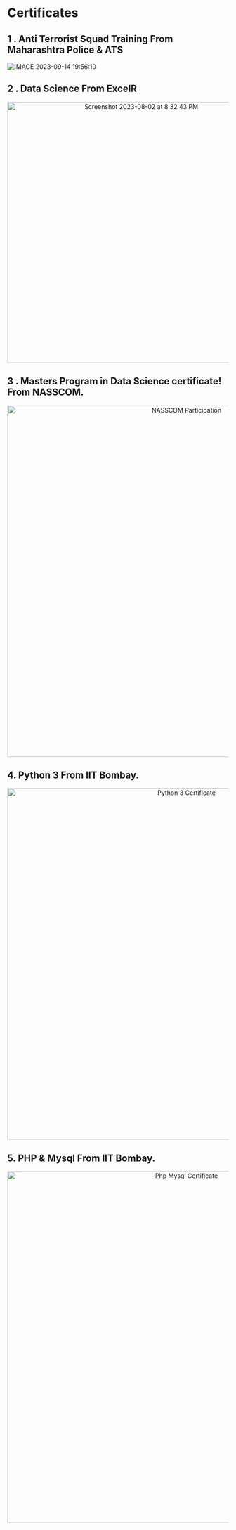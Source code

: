 # Certificates

## 1 . Anti Terrorist Squad Training From Maharashtra Police & ATS 
![IMAGE 2023-09-14 19:56:10](https://github.com/Vrushabh-Pol/Certificates/assets/126774806/4266d85f-e13f-432e-b323-6ba65a947854)



## 2 . Data Science From ExcelR

<p align="center"><img width="594" alt="Screenshot 2023-08-02 at 8 32 43 PM" src="https://github.com/Vrushabh-Pol/Certificates/assets/126774806/10ce2764-c7d7-4163-adfe-11396c844912"></p>

## 3 . Masters Program in Data Science certificate! From NASSCOM.

<p align="center"><img width="800" alt="NASSCOM Participation" src="https://github.com/Vrushabh-Pol/Certificates/assets/126774806/d32baf66-01c3-4332-99d4-1e72c356db28"></p>

## 4. Python 3 From IIT Bombay.

<p align="center"><img width="800" alt="Python 3 Certificate" src="https://github.com/Vrushabh-Pol/Certificates/assets/126774806/4b70e383-6dcd-4f27-9948-3fb46106151d"></p>

## 5. PHP & Mysql From IIT Bombay.

<p align="center"><img width="800" alt="Php Mysql Certificate" src="https://github.com/Vrushabh-Pol/Certificates/assets/126774806/6c684fd6-0a97-48f8-9c0e-d9872b242f6c"></p>
